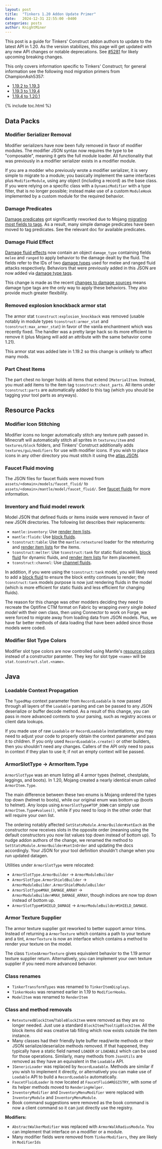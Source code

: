 ```yaml
---
layout: post
title:  "Tinkers 1.20 Addon Update Primer"
date:   2024-12-31 22:55:00 -0400
categories: posts
author: KnightMiner
---
```


This post is a guide for Tinkers' Construct addon authors to update to the latest API in 1.20. As the version stabilizes, this page will get updated with any new API changes or notable deprecations. See [#5281](https://github.com/SlimeKnights/TinkersConstruct/issues/5281) for likely upcoming breaking changes.

This only covers information specific to Tinkers' Construct; for general information see the following mod migration primers from ChampionAsh5357:

* [1.19.2 to 1.19.3](https://gist.github.com/ChampionAsh5357/c21724bafbc630da2ed8899fe0c1d226)
* [1.19.3 to 1.19.4](https://gist.github.com/ChampionAsh5357/163a75e87599d19ee6b4b879821953e8)
* [1.19.4 to 1.20.1](https://gist.github.com/ChampionAsh5357/cf818acc53ffea6f4387fe28c2977d56)

{% include toc.html %}

## Data Packs

### Modifier Serializer Removal

Modifier serializers have now been fully removed in favor of modifier modules. The modifier JSON syntax now requires the type to be "composable", meaning it gets the full module loader. All functionality that was previously in a modifier serializer exists in a modifier module.

If you are a modder who previously wrote a modifier serializer, it is very simple to migrate to a module; you basically implement the same interfaces plus `ModifierModule`, using any object (including a record) as the base class. If you were relying on a specific class with a `DynamicModifier` with a type filter, that is no longer possible; instead make use of a custom `ModuleHook` implemented by a custom module for the required behavior.

### Damage Predicates

[Damage predicates](/docs/json/predicates#damage-predicates) got significantly reworked due to Mojang [migrating most fields to tags](https://gist.github.com/ChampionAsh5357/163a75e87599d19ee6b4b879821953e8#damgetype-and-damagesources). As a result, many simple damage predicates have been moved to tag predicates. See the relevant doc for available predicates.

### Damage Fluid Effect

[Damage fluid effects](/docs/json/fluid-effects#damage) now contain an object `damage_type` containing fields `melee` and `ranged` to apply behavior to the damage dealt by the fluid. The fields refer to the IDs of two [damage types](https://minecraft.wiki/w/Damage_type) used for melee and ranged fluid attacks respectively. Behaviors that were previously added in this JSON are now added via [damage type tags](https://minecraft.wiki/w/Tag#Damage_type_tags).

This change is made as the recent [changes to damage sources](https://gist.github.com/ChampionAsh5357/163a75e87599d19ee6b4b879821953e8#damgetype-and-damagesources) means damage type tags are the only way to apply these behaviors. They also provide much greater flexibility.

### Removed explosion knockback armor stat

The armor stat `tconstruct:explosion_knockback` was removed (usable notably in module types `tconstruct:armor_stat` and `tconstruct:max_armor_stat`) in favor of the vanila enchantment which was recently fixed. The handler was a pretty large hack so its more efficient to remove it (plus Mojang will add an attribute with the same behavior come 1.21).

This armor stat was added late in 1.19.2 so this change is unlikely to affect many mods.

### Part Chest Items

The part chest no longer holds all items that extend `IMaterialItem`. Instead, you must add items to the item tag `tconstruct:chest_parts`. All items under `tconstruct:parts` are automatically added to this tag (which you should be tagging your tool parts as anyways).

## Resource Packs

### Modifier Icon Stitching

Modifier icons no longer automatically stitch any texture path passed in. Minecraft will automatically stitch all sprites in `textures/item` and `textures/block` folders, and Tinkers' Construct additionally adds `textures/gui/modifiers` for use with modifier icons. If you wish to place icons in any other directory you must stitch it using the [atlas JSON](https://minecraft.wiki/w/Atlas).

### Faucet Fluid moving

The JSON files for faucet fluids were moved from `assets/<domain>/models/faucet_fluid/` to `assets/<domain>/mantle/model/faucet_fluid/`. See [faucet fluids](/docs/json/models/fluid-cuboids#faucet-fluids) for more information.

### Inventory and fluid model rework

Model JSON that defined fluids or items inside were removed in favor of new JSON directories. The following list describes their replacements:

* `mantle:inventory`: Use [render item lists](/docs/json/models/render-items#render-item-lists).
* `mantle:fluids`: Use [block fluids](/docs/json/models/fluid-cuboids#block-fluids).
* `tconstruct:table`: Use the `mantle:retextured` loader for the retexturing and [render item lists](/docs/json/models/render-items#render-item-lists) for the items.
* `tconstruct:melter`: Use `tconstruct:tank` for static fluid models, [block fluid](/docs/json/models/fluid-cuboids#block-fluids) for dynamic fluids, and [render item lists](/docs/json/models/render-items#render-item-lists) for item placement.
* `tconstruct:channel`: Use [channel fluids](/docs/json/models/fluid-cuboids#channel-fluids).

In addition, if you were using the `tconstruct:tank` model, you will likely need to add a [block fluid](/docs/json/models/fluid-cuboids#block-fluids) to ensure the block entity continues to render; the `tconstruct:tank` models purpose is now just rendering fluids in the model (which is more efficient for static fluids and less efficient for changing fluids).

The reason for this change was other modders deciding they need to recreate the Optifine CTM format on Fabric by wrapping *every single baked model* with their own class, then using Connector to work on Forge, we were forced to migrate away from loading data from JSON models. Plus, we have far better methods of data loading that have been added since those models were coded.

### Modifier Slot Type Colors

Modifier slot type colors are now controlled using Mantle's [resource colors](/docs/json/colors) instead of a constructor paramter. They key for slot type `<name>` will be `stat.tconstruct.slot.<name>`.

## Java

### Loadable Context Propagation

The `TypedMap` context parameter from `RecordLoadable` is now passed through all layers of the `Loadable` parsing and can be passed to any JSON deserialize or buffer decode method. As a result of this change, you can pass in more advanced contexts to your parsing, such as registry access or client data lookups.

If you made use of raw `Loadable` or `RecordLoadable` instantiations, you may need to adjust your code to properly obtain the context parameter and pass it to children. If you only used `RecordLoadable.create()` or other builders, then you shouldn't need any changes. Callers of the API only need to pass in context if they plan to use it; if not an empty context will be passed.

### ArmorSlotType -> ArmorItem.Type

`ArmorSlotType` was an enum listing all 4 armor types (helmet, chestplate, leggings, and boots). In 1.20, Mojang created a nearly identical enum called `ArmorItem.Type`.

The main difference between these two enums is Mojang ordered the types top down (helmet to boots), while our original enum was bottom up (boots to helmet). Any loops using `ArmorSlotType#TOP_DOWN` can simply use `ArmorItem.Type#values()`, while if you need to loop in the other order that will require your own list.

The ordering notably affected `SetStatsModule.ArmorBuilder#setEach` as the constructor now receives slots in the opposite order (meaning using the default constructors you now list values top down instead of bottom up). To nudge addon authors of the change, we renamed the method to `SetStatsModule.ArmorBuilder#setInOrder` and updating the docs accordingly. Your JSON for your tool definition shouldn't change when you run updated datagen.

Utilities under `ArmorSlotType` were relocated:

* `ArmorSlotType.ArmorBuilder` -> `ArmorModuleBuilder`
* `ArmorSlotType.ArmorShieldBuilder` -> `ArmorModuleBuilder.ArmorShieldModuleBuilder`
* `ArmorSlotType#MAX_DAMAGE_ARRAY` -> `ArmorModuleBuilder#MAX_DAMAGE_ARRAY`, though indices are now top down instead of bottom up.
* `ArmorSlotType#SHIELD_DAMAGE` -> `ArmorModuleBuilder#SHIELD_DAMAGE`.

### Armor Texture Supplier

The armor texture supplier got reworked to better support armor trims. Instead of returning a `ArmorTexture` which contains a path to your texture and a tint, `ArmorTexture` is now an interface which contains a method to render your texture on the model.

The class `TintedArmorTexture` gives equivalent behavior to the 1.19 armor texture supplier return. Alternatively, you can implement your own texture supplier if you need more advanced behavior.

### Class renames

* `TinkerTransformTypes` was renamed to `TinkerItemDisplays`.
* `TinkerHooks` was renamed earlier in 1.19 to `ModifierHooks`.
* `ModelItem` was renamed to `RenderItem`

### Class and method removals

* `RetexturedBlockItem`/`TableBlockItem` were removed as they are no longer needed. Just use a standard `BlockItem`/`TooltipBlockItem`. All the block items did was creative tab filling which now exists outside the item instance.
* Many classes had their friendly byte buffer read/write methods or their JSON serialize/deserialize methods removed. If that happened, they typically have a static field named `LOADER` or `LOADABLE` which can be used for those operations. Similarly, many methods from `JsonUtils` are removed as they have an equivalent in the `Loadable` API.
* `IGenericLoader` was replaced by `RecordLoadable`. Methods are similar if you wish to implement it directly, or alternatively you can make use of `Loadable` API to build a `RecordLoadable` automatically.
* `FaucetFluidLoader` is now located at `FaucetFluid#REGISTRY`, with some of its helper methods moved to `RenderingHelper`.
* `InventoryModifier` and `InventoryMenuModifier` were replaced with `InventoryModule` and `InventoryMenuModule`.
* Book command suggestions were removed as the book command is now a client command so it can just directly use the registry.

**Modifiers:**

* `AbstractWalkerModifier` was replaced with `ArmorWalkRadiusModule`. You can implement that interface on a modifier or a module.
* Many modifier fields were removed from `TinkerModifiers`, they are likely in `ModifierIds`
